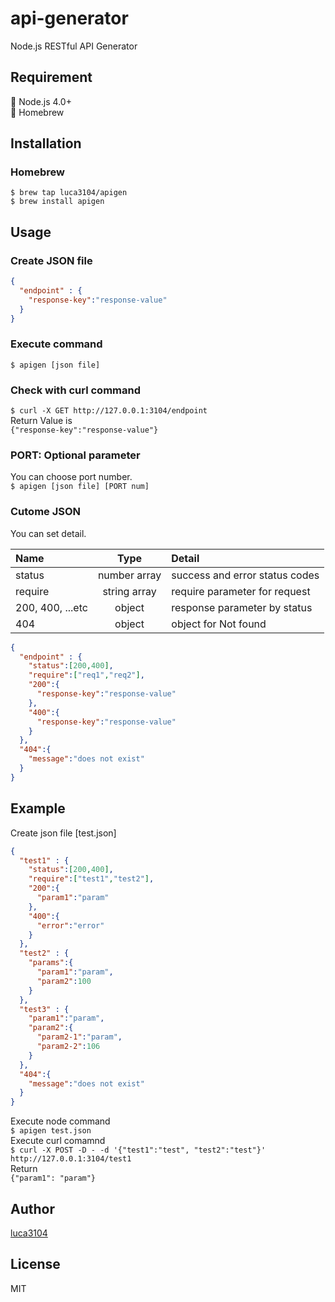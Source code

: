 # api-generator
Node.js RESTful API Generator

## Requirement
:star2: Node.js 4.0+  
:star2: Homebrew

## Installation
### Homebrew
```
$ brew tap luca3104/apigen
$ brew install apigen
```

## Usage
### Create JSON file
```json
{
  "endpoint" : {
    "response-key":"response-value"
  }
}
```

### Execute command
`$ apigen [json file]`

### Check with curl command
`$ curl -X GET http://127.0.0.1:3104/endpoint`  
Return Value is  
`{"response-key":"response-value"}`

### PORT: Optional parameter
You can choose port number.  
`$ apigen [json file] [PORT num]`

### Cutome JSON
You can set detail.  

| Name | Type |  Detail |
|:-----|:----------:|:--------|
| status | number array | success and error status codes |
| require | string array | require parameter for request |
| 200, 400, ...etc | object | response parameter by status |
| 404 | object | object for Not found |

```json
{
  "endpoint" : {
    "status":[200,400],
    "require":["req1","req2"],
    "200":{
      "response-key":"response-value"
    },
    "400":{
      "response-key":"response-value"
    }
  },
  "404":{
    "message":"does not exist"
  }
}
```

## Example
Create json file [test.json]
```json:test.json
{
  "test1" : {
    "status":[200,400],
    "require":["test1","test2"],
    "200":{
      "param1":"param"
    },
    "400":{
      "error":"error"
    }
  },
  "test2" : {
    "params":{
      "param1":"param",
      "param2":100
    }
  },
  "test3" : {
    "param1":"param",
    "param2":{
      "param2-1":"param",
      "param2-2":106
    }
  },
  "404":{
    "message":"does not exist"
  }
}

```
Execute node command  
`$ apigen test.json`  
Execute curl comamnd  
`$ curl -X POST -D - -d '{"test1":"test", "test2":"test"}' http://127.0.0.1:3104/test1`  
Return  
`{"param1": "param"}`  

## Author
[luca3104](https://github.com/luca3104)

## License
MIT
